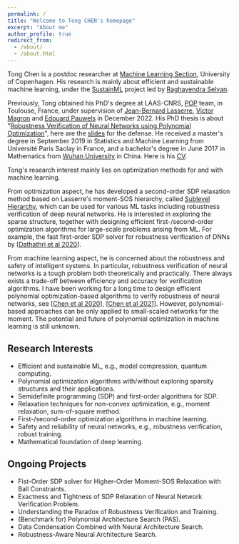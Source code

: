 ```yaml
---
permalink: /
title: "Welcome to Tong CHEN's homepage"
excerpt: "About me"
author_profile: true
redirect_from: 
  - /about/
  - /about.html
---
```


Tong Chen is a postdoc researcher at [Machine Learning Section](https://di.ku.dk/english/research/machine-learning/), University of Copenhagen. His research is mainly about efficient and sustainable machine learning, under the [SustainML](https://sustainml.eu/) project led by [Raghavendra Selvan](https://raghavian.github.io/). 

Previously, Tong obtained his PhD's degree at LAAS-CNRS, [POP](https://www.laas.fr/public/fr/pop/) team, in Toulouse, France, under supervision of [Jean-Bernard Lasserre](https://homepages.laas.fr/lasserre/drupal/home/), [Victor Magron](https://homepages.laas.fr/vmagron/) and [Edouard Pauwels](https://www.irit.fr/~Edouard.Pauwels/) in December 2022. His PhD thesis is about "[Robustness Verification of Neural Networks using Polynomial Optimization](http://thesesups.ups-tlse.fr/5493/)", here are the [slides](http://tongchen779.github.io/files/PhD_defense.pdf) for the defense. He received a master's degree in September 2019 in Statistics and Machine Learning from Université Paris Saclay in France, and a bachelor's degree in June 2017 in Mathematics from [Wuhan University](http://maths.whu.edu.cn/Englishversion/index.htm) in China. Here is his [CV](http://tongchen779.github.io/files/CV_in_english.pdf).

Tong's research interest mainly lies on optimization methods for and with machine learning. 

From optimization aspect, he has developed a second-order SDP relaxation method based on Lasserre's moment-SOS hierarchy, called [Sublevel Hierarchy](https://link.springer.com/article/10.1007/s10589-021-00325-z/),  which can be used for various ML tasks including robustness verification of deep neural networks. He is interested in exploring the sparse structure, together with designing efficient first-/second-order optimization algorithms for large-scale problems arising from ML. For example, the fast first-order SDP solver for robustness verification of DNNs by [[Dathathri et al 2020](https://proceedings.neurips.cc/paper/2020/file/397d6b4c83c91021fe928a8c4220386b-Paper.pdf)].

From machine learning aspect, he is concerned about the robustness and safety of intelligent systems. In particular, robustness verification of neural networks is a tough problem both theoretically and practically. There always exists a trade-off between efficiency and accuracy for verification algorithms. I have been working for a long time to design efficient polynomial optimization-based algorithms to verify robustness of neural networks, see [[Chen et al 2020](https://proceedings.neurips.cc/paper/2020/file/dea9ddb25cbf2352cf4dec30222a02a5-Paper.pdf)], [[Chen et al 2021](https://proceedings.neurips.cc/paper/2021/file/e3b21256183cf7c2c7a66be163579d37-Paper.pdf)]. However, polynomial-based approaches can be only applied to small-scaled networks for the moment. The potential and future of polynomial optimization in machine learning is still unknown.

Research Interests
---
* Efficient and sustainable ML, e.g., model compression, quantum computing.
* Polynomial optimization algorithms with/without exploring sparsity structures and their applications.
* Semidefinite programming (SDP) and first-order algorithms for SDP.
* Relaxation techniques for non-convex optimization, e.g., moment relaxation, sum-of-square method.
* First-/second-order optimization algorithms in machine learning.
* Safety and reliability of neural networks, e.g., robustness verification, robust training.
* Mathematical foundation of deep learning.

Ongoing Projects
---
* Fist-Order SDP solver for Higher-Order Moment-SOS Relaxation with Ball Constraints.
* Exactness and Tightness of SDP Relaxation of Neural Network Verification Problem.
* Understanding the Paradox of Robustness Verification and Training.
* (Benchmark for) Polynomial Architecture Search (PAS).
* Data Condensation Combined with Neural Architecture Search.
* Robustness-Aware Neural Architecture Search.
